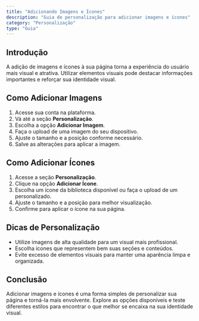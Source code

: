 ```yaml
---
title: "Adicionando Imagens e Ícones"
description: "Guia de personalização para adicionar imagens e ícones"
category: "Personalização"
type: "Guia"
---
```


## Introdução
A adição de imagens e ícones à sua página torna a experiência do usuário mais visual e atrativa. Utilizar elementos visuais pode destacar informações importantes e reforçar sua identidade visual.

## Como Adicionar Imagens
1. Acesse sua conta na plataforma.
2. Vá até a seção **Personalização**.
3. Escolha a opção **Adicionar Imagem**.
4. Faça o upload de uma imagem do seu dispositivo.
5. Ajuste o tamanho e a posição conforme necessário.
6. Salve as alterações para aplicar a imagem.

## Como Adicionar Ícones
1. Acesse a seção **Personalização**.
2. Clique na opção **Adicionar Ícone**.
3. Escolha um ícone da biblioteca disponível ou faça o upload de um personalizado.
4. Ajuste o tamanho e a posição para melhor visualização.
5. Confirme para aplicar o ícone na sua página.

## Dicas de Personalização
- Utilize imagens de alta qualidade para um visual mais profissional.
- Escolha ícones que representem bem suas seções e conteúdos.
- Evite excesso de elementos visuais para manter uma aparência limpa e organizada.

## Conclusão
Adicionar imagens e ícones é uma forma simples de personalizar sua página e torná-la mais envolvente. Explore as opções disponíveis e teste diferentes estilos para encontrar o que melhor se encaixa na sua identidade visual.

